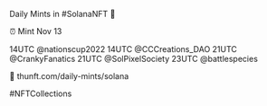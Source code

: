 Daily Mints in #SolanaNFT 🚀

⏰ Mint Nov 13

14UTC @nationscup2022
14UTC @CCCreations_DAO
21UTC @CrankyFanatics
21UTC @SolPixelSociety
23UTC @battlespecies

🔗 thunft.com/daily-mints/solana

#NFTCollections